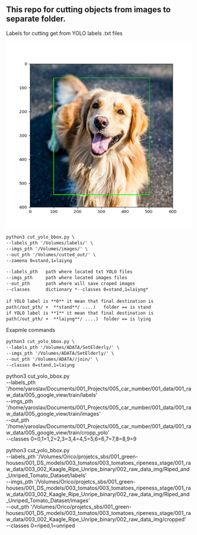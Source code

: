 ## This repo for cutting objects from images to separate folder.
Labels for cutting get from YOLO labels .txt files

![](bbox_cut.png)


```
python3 cut_yolo_bbox.py \
--labels_pth '/Volumes/labels/' \
--imgs_pth '/Volumes/images/' \
--out_pth '/Volumes/cutted_out/' \
--zamena 0=stand,1=laiyng
```

```
--labels_pth   path where located txt YOLO files  
--imgs_pth     path where located images files  
--out_pth      path where will save croped images
--classes      dictionary *--classes 0=stand,1=laiyng* 

if YOLO label is **0** it mean that final destination is 
path(/out_pth/ +  **stand**/ ....)   folder == is stand
if YOLO label is **1** it mean that final destination is 
path(/out_pth/ +  **laiyng**/ ....)  folder == is lying
```

Exapmle commands
```
python3 cut_yolo_bbox.py \
--labels_pth '/Volumes/ADATA/SetElderly/' \
--imgs_pth '/Volumes/ADATA/SetElderly/' \
--out_pth '/Volumes/ADATA//join/' \
--classes 0=stand,1=laiyng
```


python3 cut_yolo_bbox.py \
--labels_pth '/home/yaroslav/Documents/001_Projects/005_car_number/001_data/001_raw_data/005_google_view/train/labels' \
--imgs_pth '/home/yaroslav/Documents/001_Projects/005_car_number/001_data/001_raw_data/005_google_view/train/images' \
--out_pth '/home/yaroslav/Documents/001_Projects/005_car_number/001_data/001_raw_data/005_google_view/train/cropp_yolo' \
--classes 0=0,1=1,2=2,3=3,4=4,5=5,6=6,7=7,8=8,9=9


python3 cut_yolo_bbox.py \
--labels_pth '/Volumes/Orico/projetcs_sbs/001_green-houses/001_DS_models/003_tomatos/003_tomatoes_ripeness_stage/001_raw_data/003_002_Kaagle_Ripe_Unripe_binary/002_raw_data_img/Riped_and_Unriped_Tomato_Dataset/labels' \
--imgs_pth '/Volumes/Orico/projetcs_sbs/001_green-houses/001_DS_models/003_tomatos/003_tomatoes_ripeness_stage/001_raw_data/003_002_Kaagle_Ripe_Unripe_binary/002_raw_data_img/Riped_and_Unriped_Tomato_Dataset/images' \
--out_pth '/Volumes/Orico/projetcs_sbs/001_green-houses/001_DS_models/003_tomatos/003_tomatoes_ripeness_stage/001_raw_data/003_002_Kaagle_Ripe_Unripe_binary/002_raw_data_img/cropped' \
--classes 0=riped,1=unriped